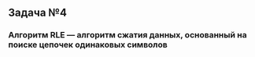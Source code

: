 ## Задача №4

### Алгоритм RLE — алгоритм сжатия данных, основанный на поиске цепочек одинаковых символов